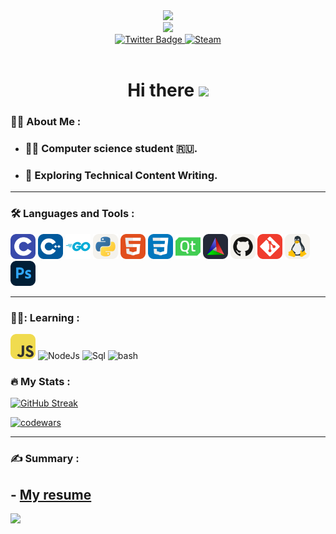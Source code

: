 <div id="header" align="center">
  <img src="https://camo.githubusercontent.com/d2db2a98e00e44236180c960d84879e5a080a5c7b400da061a79a16bc9fe6dcf/68747470733a2f2f63617073756c652d72656e6465722e76657263656c2e6170702f6170693f747970653d776176696e67266865696768743d393026636f6c6f723d6772616469656e74" />    
</div>

<div id="header" align="center">
   <a href="https://github.com/bangsv">
  <img src="https://media.giphy.com/media/Q2T7BXRiDFPJcPoA7Z/giphy.gif" width="250"/>
      
</div>

<div id="badges" align="center">
  <a href="https://twitter.com/Bang_Sv_">
    <img src="https://img.shields.io/badge/Twitter-blue?style=for-the-badge&logo=twitter&logoColor=white" alt="Twitter Badge"/>
  </a>
     <a href="https://steamcommunity.com/profiles/76561198201143002/">
    <img src="https://camo.githubusercontent.com/82937164e2381106c051a00700f2978dc0eaba3c31aee4f85b0ad2e10673ab77/68747470733a2f2f696d672e736869656c64732e696f2f62616467652f537465616d2d3243413545303f7374796c653d666f722d7468652d6261646765266c6f676f3d737465616d266c6f676f436f6c6f723d626c61636b" alt="Steam"/>
  </a>
</div>
   
<div align="center">
  <img src="https://komarev.com/ghpvc/?username=bangsv&style=flat-square&color=blue" alt=""/>
</div>
   
<h1 align="center">Hi there
<img src="https://github.com/blackcater/blackcater/raw/main/images/Hi.gif" height="32"/></h1>
   
### :man_technologist: About Me :
- ### :man_student: Computer science student 🇷🇺.
- ### :seedling: Exploring Technical Content Writing.

---
### :hammer_and_wrench: Languages and Tools :
<div>
   
  <img src= "https://github.com/Jirafey/Jirafey/raw/main/images/C.svg" title="C" alt="C" width="40" height="40"/>
  <img src= "https://github.com/Jirafey/Jirafey/raw/main/images/CPP.svg" title="CPP" alt="CPP" width="40" height="40"/>
  <img src= "https://github.com/devicons/devicon/blob/master/icons/go/go-original-wordmark.svg" title="Go" alt="Go" width="40" height="40"/>
  <img src= "https://github.com/Jirafey/Jirafey/raw/main/images/Python-Light.svg" title="python" alt="python" width="40" height="40"/>
    <img src= "https://github.com/Jirafey/Jirafey/blob/main/images/HTML.svg" title="HTML" alt="HTML" width="40" height="40"/>
   <img src= "https://github.com/Jirafey/Jirafey/blob/main/images/CSS.svg" title="CSS" alt="CSS" width="40" height="40"/>
  <img src= "https://github.com/devicons/devicon/blob/master/icons/qt/qt-original.svg" title="qt" alt="qt" width="40" height="40"/>
  <img src="https://github.com/Jirafey/Jirafey/blob/main/images/CMake-Dark.svg" title="Cmake" **alt="Cmake" width="40" height="40"/>
  <img src="https://github.com/Jirafey/Jirafey/raw/main/images/Github-Light.svg" title="Git" **alt="Git" width="40" height="40"/>
   <img src="https://github.com/Jirafey/Jirafey/raw/main/images/Git.svg" title="GitLin" **alt="GitLin" width="40" height="40"/>
  <img src= "https://github.com/Jirafey/Jirafey/raw/main/images/Linux-Light.svg" title="linux" alt="linux" width="40" height="40"/>
    <img src= "https://github.com/Jirafey/Jirafey/raw/main/images/Photoshop.svg" title="Ph" alt="Ph" width="40" height="40"/>
</div>
  
   ---
   
### 👨‍🎓: Learning :
   <div>
 <img src= "https://github.com/Jirafey/Jirafey/raw/main/images/JavaScript.svg" title="Js" alt="Js" width="40" height="40"/>
   <img src= "https://camo.githubusercontent.com/03899ca15bc7682cad570e2638be85926777122dce4b90151d5efc897660d5cd/68747470733a2f2f696d672e69636f6e73382e636f6d2f636f6c6f722f34382f3030303030302f6e6f64656a732e706e67" title="NodeJs" alt="NodeJs" width="50" height="50"/>
    <img src= "https://camo.githubusercontent.com/149029be5d632d26129278083a0e1f965fe112b27bb184c0d851a943816a7ee5/68747470733a2f2f696d672e69636f6e73382e636f6d2f666c75656e742f35302f3030303030302f6d7973716c2d6c6f676f2e706e67" title="Sql" alt="Sql" width="50" height="50"/>
    <img src= "https://camo.githubusercontent.com/570197c35feaaeb87e127db0dfbeb8085ed1e1d18120d0a396452794d797bd77/68747470733a2f2f75706c6f61642e77696b696d656469612e6f72672f77696b6970656469612f636f6d6d6f6e732f7468756d622f382f38322f476e752d626173682d6c6f676f2e7376672f3235363070782d476e752d626173682d6c6f676f2e7376672e706e67" title="bash" alt="bash" width="70" height="40"/>
   
   </div>

  
### :fire: My Stats :
[![GitHub Streak](http://github-readme-streak-stats.herokuapp.com?user=bangsv&theme=dark&background=000000)](https://git.io/streak-stats)
 
[![codewars](https://www.codewars.com/users/bangsv/badges/large)](https://www.codewars.com/users/bangsv) 
   
   ---
   
### :writing_hand: Summary :
  
   <div>
   <h2>- <a href="https://docs.google.com/document/d/1P_8m336UyJ98UT4dyCys5lN-VPlkJ7mofv9TPzoOS04/edit" >My resume </a> 
</div>
     
  <img src="https://camo.githubusercontent.com/3c3769a2ae8612480297625e275cb03951c12f3ae00e00491b45c267afea4b4d/68747470733a2f2f63617073756c652d72656e6465722e76657263656c2e6170702f6170693f747970653d776176696e67266865696768743d39302673656374696f6e3d666f6f746572" />    

